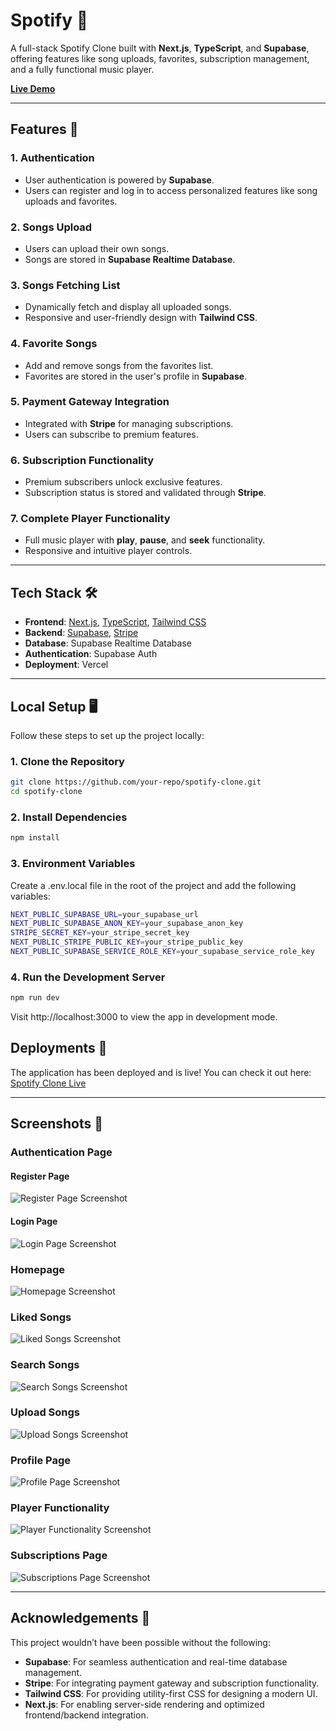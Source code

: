 # Spotify 🎵

A full-stack Spotify Clone built with **Next.js**, **TypeScript**, and **Supabase**, offering features like song uploads, favorites, subscription management, and a fully functional music player.

[**Live Demo**](https://spotify-7s64j14zf-shivang1305s-projects.vercel.app/)

---

## Features 🚀

### **1. Authentication**

- User authentication is powered by **Supabase**.
- Users can register and log in to access personalized features like song uploads and favorites.

### **2. Songs Upload**

- Users can upload their own songs.
- Songs are stored in **Supabase Realtime Database**.

### **3. Songs Fetching List**

- Dynamically fetch and display all uploaded songs.
- Responsive and user-friendly design with **Tailwind CSS**.

### **4. Favorite Songs**

- Add and remove songs from the favorites list.
- Favorites are stored in the user's profile in **Supabase**.

### **5. Payment Gateway Integration**

- Integrated with **Stripe** for managing subscriptions.
- Users can subscribe to premium features.

### **6. Subscription Functionality**

- Premium subscribers unlock exclusive features.
- Subscription status is stored and validated through **Stripe**.

### **7. Complete Player Functionality**

- Full music player with **play**, **pause**, and **seek** functionality.
- Responsive and intuitive player controls.

---

## Tech Stack 🛠️

- **Frontend**: [Next.js](https://nextjs.org/), [TypeScript](https://www.typescriptlang.org/), [Tailwind CSS](https://tailwindcss.com/)
- **Backend**: [Supabase](https://supabase.com/), [Stripe](https://stripe.com/)
- **Database**: Supabase Realtime Database
- **Authentication**: Supabase Auth
- **Deployment**: Vercel

---

## Local Setup 🖥️

Follow these steps to set up the project locally:

### **1. Clone the Repository**

```bash
git clone https://github.com/your-repo/spotify-clone.git
cd spotify-clone
```

### **2. Install Dependencies**

```bash
npm install
```

### **3. Environment Variables**

Create a .env.local file in the root of the project and add the following variables:

```bash
NEXT_PUBLIC_SUPABASE_URL=your_supabase_url
NEXT_PUBLIC_SUPABASE_ANON_KEY=your_supabase_anon_key
STRIPE_SECRET_KEY=your_stripe_secret_key
NEXT_PUBLIC_STRIPE_PUBLIC_KEY=your_stripe_public_key
NEXT_PUBLIC_SUPABASE_SERVICE_ROLE_KEY=your_supabase_service_role_key
```

### **4. Run the Development Server**

```bash
npm run dev
```

Visit http://localhost:3000 to view the app in development mode.

## Deployments 🚀

The application has been deployed and is live! You can check it out here:  
[Spotify Clone Live](https://spotify-7s64j14zf-shivang1305s-projects.vercel.app/)

---

## Screenshots 📸

### **Authentication Page**

#### Register Page

![Register Page Screenshot](https://github.com/shivang1305/spotify/blob/main/public/images/Register.png)

#### Login Page

![Login Page Screenshot](https://github.com/shivang1305/spotify/blob/main/public/images/Login.png)

### **Homepage**

![Homepage Screenshot](https://github.com/shivang1305/spotify/blob/main/public/images/Home.png)

### **Liked Songs**

![Liked Songs Screenshot](https://github.com/shivang1305/spotify/blob/main/public/images/LikedSongs.png)

### **Search Songs**

![Search Songs Screenshot](https://github.com/shivang1305/spotify/blob/main/public/images/Search.png)

### **Upload Songs**

![Upload Songs Screenshot](https://github.com/shivang1305/spotify/blob/main/public/images/UploadSong.png)

### **Profile Page**

![Profile Page Screenshot](https://github.com/shivang1305/spotify/blob/main/public/images/Profile.png)

### **Player Functionality**

![Player Functionality Screenshot](https://github.com/shivang1305/spotify/blob/main/public/images/Player.png)

### **Subscriptions Page**

![Subscriptions Page Screenshot](https://github.com/shivang1305/spotify/blob/main/public/images/Stripe.png)

---

## Acknowledgements 🙏

This project wouldn’t have been possible without the following:

- **Supabase**: For seamless authentication and real-time database management.
- **Stripe**: For integrating payment gateway and subscription functionality.
- **Tailwind CSS**: For providing utility-first CSS for designing a modern UI.
- **Next.js**: For enabling server-side rendering and optimized frontend/backend integration.

